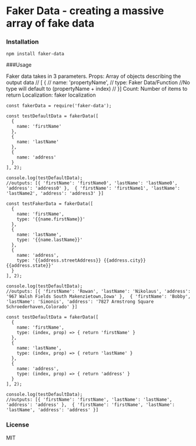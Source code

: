 # Faker Data - creating a massive array of fake data

### Installation

```
npm install faker-data
```

###Usage

Faker data takes in 3 parameters. 
Props: Array of objects describing the output data 
  // [ { 
  //  name: 'propertyName', 
  //  type: Faker Data/Function //No type will default to (propertyName + index)
  // }]
Count: Number of items to return
Localization: faker localization

```
const fakerData = require('faker-data');

const testDefaultData = fakerData([
  {
    name: 'firstName'
  },
  {
    name: 'lastName'
  },
  {
    name: 'address'
  }
], 2);

console.log(testDefaultData);
//outputs: [{ 'firstName': 'firstName0', 'lastName': 'lastName0', 'address': 'address0' },  { 'firstName': 'firstName1', 'lastName': 'lastName2', 'address': 'address3' }]

const testFakerData = fakerData([
  {
    name: 'firstName',
    type: '{{name.firstName}}'
  },
  {
    name: 'lastName',
    type: '{{name.lastName}}'
  },
  {
    name: 'address',
    type: '{{address.streetAddress}} {{address.city}} {{address.state}}'
  }
], 2);

console.log(testDefaultData);
//outputs: [{ 'firstName': 'Rowan', 'lastName': 'Nikolaus', 'address': '967 Walsh Fields South Makenzietown,Iowa' },  { 'firstName': 'Bobby', 'lastName': 'Simonis', 'address': '7827 Armstrong Square Schroederhaven,Colorado' }]

const testDefaultData = fakerData([
  {
    name: 'firstName',
    type: (index, prop) => { return 'firstName' }
  },
  {
    name: 'lastName',
    type: (index, prop) => { return 'lastName' }
  },
  {
    name: 'address',
    type: (index, prop) => { return 'address' }
  }
], 2);

console.log(testDefaultData);
//outputs: [{ 'firstName': 'firstName', 'lastName': 'lastName', 'address': 'address' },  { 'firstName': 'firstName', 'lastName': 'lastName', 'address': 'address' }]
```

### License

MIT
